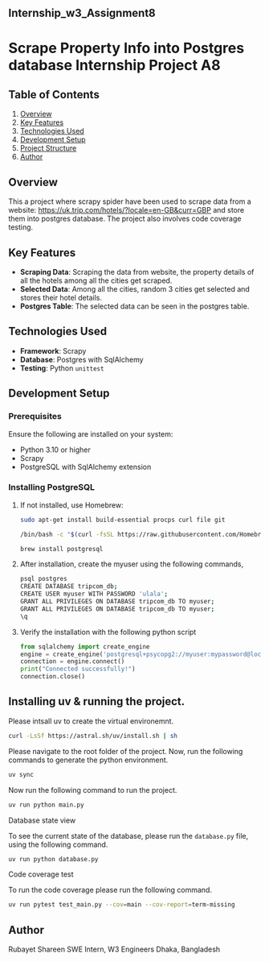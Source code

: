 
## Internship_w3_Assignment8


# Scrape Property Info into Postgres database Internship Project A8

## Table of Contents 
1. [Overview](#overview) 
2. [Key Features](#key-features) 
3.  [Technologies Used](#technologies-used) 
5. [Development Setup](#development-setup) 
6. [Project Structure](#project-structure) 
7. [Author](#author)


## Overview
This a project where scrapy spider have been used to scrape data from a website: https://uk.trip.com/hotels/?locale=en-GB&curr=GBP and store them into postgres database. The project also involves code coverage testing.

## Key Features 
- **Scraping Data**: Scraping the data from website, the property details of all the hotels among all the cities  get scraped.
- **Selected Data**: Among all the cities, random 3 cities get selected and stores their hotel details.
 - **Postgres Table**: The selected data can be seen in the postgres table.


## Technologies Used

- **Framework**: Scrapy
- **Database**: Postgres with SqlAlchemy
- **Testing**: Python `unittest` 


## Development Setup

### Prerequisites

Ensure the following are installed on your system:

- Python 3.10 or higher
- Scrapy
- PostgreSQL with SqlAlchemy extension 


### Installing PostgreSQL
1. If not installed, use Homebrew:
    ```bash
    sudo apt-get install build-essential procps curl file git

    /bin/bash -c "$(curl -fsSL https://raw.githubusercontent.com/Homebrew/install/HEAD/install.sh)"
    
    brew install postgresql
    ```

2. After installation, create the myuser using the following commands,
    ```bash
    psql postgres
    CREATE DATABASE tripcom_db;
    CREATE USER myuser WITH PASSWORD 'ulala';
    GRANT ALL PRIVILEGES ON DATABASE tripcom_db TO myuser;
    GRANT ALL PRIVILEGES ON DATABASE tripcom_db TO myuser;
    \q
    ```
3. Verify the installation with the following python script
    ```python 
    from sqlalchemy import create_engine
    engine = create_engine('postgresql+psycopg2://myuser:mypassword@localhost:5432/tripcom_db')
    connection = engine.connect()
    print("Connected successfully!")
    connection.close()
    ```
## Installing uv & running the project.
Please intsall uv to create the virtual environemnt.

```bash    
curl -LsSf https://astral.sh/uv/install.sh | sh
```

Please navigate to the root folder of the project. Now, run the following commands to generate the python environment.
```bash
uv sync
```

Now run the following command to run the project.

```bash
uv run python main.py
```

Database state view

To see the current state of the database, please run the `database.py`  file, using the following command.

```bash 
uv run python database.py
```

Code coverage test

To run the code coverage please run the following command.
```bash
uv run pytest test_main.py --cov=main --cov-report=term-missing
```

## Author

Rubayet Shareen
SWE Intern, W3 Engineers
Dhaka, Bangladesh
